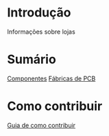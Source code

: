 # Introdução

Informações sobre lojas

# Sumário

[Componentes](shop/components.md)
[Fábricas de PCB](shop/fabs.md)

# Como contribuir

[Guia de como contribuir](contribute/howto.md)
